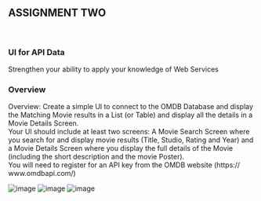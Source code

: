 <h2>ASSIGNMENT TWO</h2><br/>
<h3>UI for API Data</h3>
Strengthen your ability to apply your knowledge of Web Services
<h3>Overview</h3>
Overview: Create a simple Ul to connect to the OMDB Database and display
the Matching Movie results in a List (or Table) and display all the details in a
Movie Details Screen.<br/>
Your Ul should include at least two screens: A Movie Search Screen where you
search for and display movie results (Title, Studio, Rating and Year) and a
Movie Details Screen where you display the full details of the Movie
(including the short description and the movie Poster).<br/>
You will need to register for an API key from the OMDB website (https://
www.omdbapi.com/)<br/>

![image](https://github.com/user-attachments/assets/cceba8bb-51c6-4fc5-bc28-23c7444c323a)
 ![image](https://github.com/user-attachments/assets/15b492b7-44f2-450c-908b-1108f2e7e1f7)
![image](https://github.com/user-attachments/assets/c06fad42-02c1-4636-a753-7efcbab9bcba)
